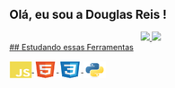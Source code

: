 ## Olá, eu sou a Douglas Reis !
<div align="center">
  <a href="https://github.com/douglasrx1s">
  <img height="180em" src="https://github-readme-stats.vercel.app/api?username=douglasrx1s&show_icons=true&theme=dracula&include_all_commits=true&count_private=true"/>
  <img height="170em" src="https://github-readme-stats.vercel.app/api/top-langs/?username=douglasrx1s&layout=compact&langs_count=7&theme=dracula"/>
</div>
## Estudando essas Ferramentas

<div style="display: inline_block"><br>
  <img align="center" alt="douglas-Js" height="30" width="40" src="https://raw.githubusercontent.com/devicons/devicon/master/icons/javascript/javascript-plain.svg">
  
  <img align="center" alt="douglas-HTML" height="30" width="40" src="https://raw.githubusercontent.com/devicons/devicon/master/icons/html5/html5-original.svg">

  <img align="center" alt="douglas-CSS" height="30" width="40" src="https://raw.githubusercontent.com/devicons/devicon/master/icons/css3/css3-original.svg">

  <img align="center" alt="douglas-Python" height="30" width="40" src="https://raw.githubusercontent.com/devicons/devicon/master/icons/python/python-original.svg">
 
</div>
